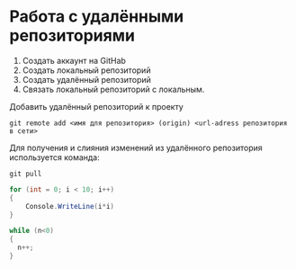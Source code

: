 # **Работа с удалёнными репозиториями**
1. Создать аккаунт на GitHab
2. Создать локальный репозиторий
3. Создать удалённый репозиторий
4. Связать локальный репозиторий с локальным.

Добавить удалённый репозиторий к проекту
```
git remote add <имя для репозитория> (origin) <url-adress репозитория в сети>
```
Для получения и слияния изменений из удалённого репозитория используется команда:
```
git pull
```
```C#
for (int = 0; i < 10; i++)
{
    Console.WriteLine(i*i)
}
```
```C#
while (n<0)
{
  n++;
}
```
